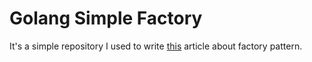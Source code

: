 # Golang Simple Factory

It's a simple repository I used to write [this](https://www.linkedin.com/pulse/simple-factory-go-lucas-schenkel-schieferdecker/) article about factory pattern.